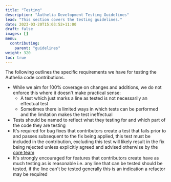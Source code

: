 ```yaml
---
title: "Testing"
description: "Authelia Development Testing Guidelines"
lead: "This section covers the testing guidelines."
date: 2023-03-20T15:03:52+11:00
draft: false
images: []
menu:
  contributing:
    parent: "guidelines"
weight: 320
toc: true
---
```


The following outlines the specific requirements we have for testing the Authelia code contributions.

- While we aim for 100% coverage on changes and additions, we do not enforce this where it doesn't make practical sense:
  - A test which just marks a line as tested is not necessarily an effectual test
  - Sometimes there is limited ways in which tests can be performed and the limitation makes the test ineffectual
- Tests should be named to reflect what they testing for and which part of the code they are testing
- It's required for bug fixes that contributors create a test that fails prior to and passes
  subsequent to the fix being applied, this test must be included in the contribution, excluding this test will likely
  result in the fix being rejected unless explicitly agreed and advised otherwise by the
  [core team](../../information/about.md#core-team)
- It's strongly encouraged for features that contributors create have as much testing as is reasonable i.e. any line
  that can be tested should be tested, if the line can't be tested generally this is an indication a refactor may be
  required
